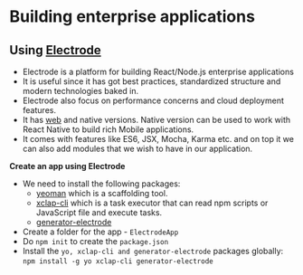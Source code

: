 # Building enterprise applications

## Using [Electrode](http://www.electrode.io/)
- Electrode is a platform for building React/Node.js enterprise applications 
- It is useful since it has got best practices, standardized structure and modern technologies baked in.
- Electrode also focus on performance concerns and cloud deployment features. 
- It has [web](http://www.electrode.io/docs/get_started.html) and native versions. Native version can be used to work with React Native to build rich Mobile applications. 
- It comes with features like ES6, JSX, Mocha, Karma etc. and on top it we can also add modules that we wish to have in our application. 

**Create an app using Electrode**
- We need to install the following packages: 
    - [yeoman](http://yeoman.io/) which is a scaffolding tool.  
    - [xclap-cli](https://github.com/jchip/xclap) which is a task executor that can read npm scripts or JavaScript file and execute tasks. 
    - [generator-electrode](https://www.npmjs.com/package/generator-electrode)
- Create a folder for the app - `ElectrodeApp`
- Do `npm init` to create the `package.json`
- Install the `yo, xclap-cli and generator-electrode` packages globally: `npm install -g yo xclap-cli generator-electrode`